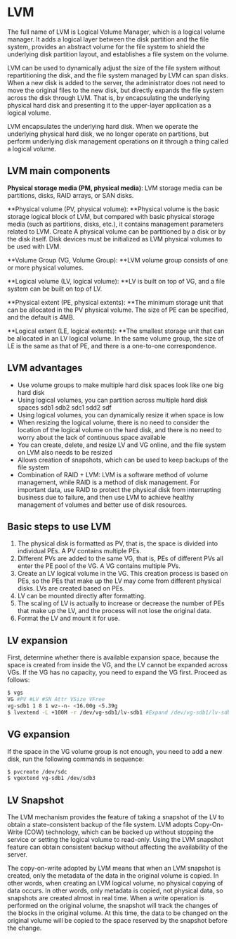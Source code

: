 # LVM

The full name of LVM is Logical Volume Manager, which is a logical volume manager. It adds a logical layer between the disk partition and the file system, provides an abstract volume for the file system to shield the underlying disk partition layout, and establishes a file system on the volume.

LVM can be used to dynamically adjust the size of the file system without repartitioning the disk, and the file system managed by LVM can span disks. When a new disk is added to the server, the administrator does not need to move the original files to the new disk, but directly expands the file system across the disk through LVM. That is, by encapsulating the underlying physical hard disk and presenting it to the upper-layer application as a logical volume.

LVM encapsulates the underlying hard disk. When we operate the underlying physical hard disk, we no longer operate on partitions, but perform underlying disk management operations on it through a thing called a logical volume.

## LVM main components

**Physical storage media (PM, physical media)**: LVM storage media can be partitions, disks, RAID arrays, or SAN disks.

**Physical volume (PV, physical volume): **Physical volume is the basic storage logical block of LVM, but compared with basic physical storage media (such as partitions, disks, etc.), it contains management parameters related to LVM. Create A physical volume can be partitioned by a disk or by the disk itself. Disk devices must be initialized as LVM physical volumes to be used with LVM.

**Volume Group (VG, Volume Group): **LVM volume group consists of one or more physical volumes.

**Logical volume (LV, logical volume): **LV is built on top of VG, and a file system can be built on top of LV.

**Physical extent (PE, physical extents): **The minimum storage unit that can be allocated in the PV physical volume. The size of PE can be specified, and the default is 4MB.

**Logical extent (LE, logical extents): **The smallest storage unit that can be allocated in an LV logical volume. In the same volume group, the size of LE is the same as that of PE, and there is a one-to-one correspondence.

## LVM advantages

- Use volume groups to make multiple hard disk spaces look like one big hard disk
- Using logical volumes, you can partition across multiple hard disk spaces sdb1 sdb2 sdc1 sdd2 sdf
- Using logical volumes, you can dynamically resize it when space is low
- When resizing the logical volume, there is no need to consider the location of the logical volume on the hard disk, and there is no need to worry about the lack of continuous space available
- You can create, delete, and resize LV and VG online, and the file system on LVM also needs to be resized
- Allows creation of snapshots, which can be used to keep backups of the file system
- Combination of RAID + LVM: LVM is a software method of volume management, while RAID is a method of disk management. For important data, use RAID to protect the physical disk from interrupting business due to failure, and then use LVM to achieve healthy management of volumes and better use of disk resources.

## Basic steps to use LVM

1. The physical disk is formatted as PV, that is, the space is divided into individual PEs. A PV contains multiple PEs.
2. Different PVs are added to the same VG, that is, PEs of different PVs all enter the PE pool of the VG. A VG contains multiple PVs.
3. Create an LV logical volume in the VG. This creation process is based on PEs, so the PEs that make up the LV may come from different physical disks. LVs are created based on PEs.
4. LV can be mounted directly after formatting.
5. The scaling of LV is actually to increase or decrease the number of PEs that make up the LV, and the process will not lose the original data.
6. Format the LV and mount it for use.

## LV expansion

First, determine whether there is available expansion space, because the space is created from inside the VG, and the LV cannot be expanded across VGs. If the VG has no capacity, you need to expand the VG first. Proceed as follows:

```bash
$ vgs
VG #PV #LV #SN Attr VSize VFree
vg-sdb1 1 8 1 wz--n- <16.00g <5.39g
$ lvextend -L +100M -r /dev/vg-sdb1/lv-sdb1 #Expand /dev/vg-sdb1/lv-sdb to 100M
```

## VG expansion

If the space in the VG volume group is not enough, you need to add a new disk, run the following commands in sequence:

```bash
$ pvcreate /dev/sdc
$ vgextend vg-sdb1 /dev/sdb3
```

## LV Snapshot

The LVM mechanism provides the feature of taking a snapshot of the LV to obtain a state-consistent backup of the file system. LVM adopts Copy-On-Write (COW) technology, which can be backed up without stopping the service or setting the logical volume to read-only. Using the LVM snapshot feature can obtain consistent backup without affecting the availability of the server.

The copy-on-write adopted by LVM means that when an LVM snapshot is created, only the metadata of the data in the original volume is copied. In other words, when creating an LVM logical volume, no physical copying of data occurs. In other words, only metadata is copied, not physical data, so snapshots are created almost in real time. When a write operation is performed on the original volume, the snapshot will track the changes of the blocks in the original volume. At this time, the data to be changed on the original volume will be copied to the space reserved by the snapshot before the change.